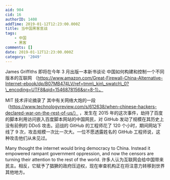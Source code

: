 ```yaml
---
aid: 904
cid: 16
authorID: 1408
addTime: 2019-01-12T12:23:00.000Z
title: 当中国黑客宣战
tags:
    - 中国
    - 黑客
comments: []
date: 2019-01-12T12:23:00.000Z
category: '2049'
---
```


James Griffiths 即将在今年 3 月出版一本新书谈论 中国如何构建和控制一个不同版本的互联网 （https://www.amazon.com/Great-Firewall-China-Alternative-Internet-ebook/dp/B07MB474LV/ref=tmm\_kin\_swatch\_0?\_encoding=UTF8&qid=1546878156&sr=8-1）。

MIT 技术评论摘录了 其中有关网络大炮的一段（https://www.technologyreview.com/s/612638/when-chinese-hackers-declared-war-on-the-rest-of-us/） ，发生在 2015 年的这次事件，劫持了百度的脚本利用访问嵌入百度脚本网站的中国网民，对 GitHub 发动了规模在其历史上没有前例的 DDoS 攻击。迎战的 GitHub 的工程师花了 120 个小时，期间网站下线了 9 次，攻击规模一次比一次大。一位不愿透露姓名的 GitHub 工程师说，这种攻击他们从未见过。

Many thought the internet would bring democracy to China. Instead it empowered rampant government oppression, and now the censors are turning their attention to the rest of the world. 许多人认为互联网会给中国带来民主。相反，它赋予了猖獗的政府压迫权，现在审查机构正在将注意力转移到世界其他地方。
